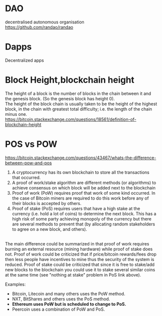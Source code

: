# DAO
decentralised autonomous organisation <br>
https://github.com/randao/randao

# Dapps
Decentralized apps

# Block Height,blockchain height
The height of a block is the number of blocks in the chain between it and the genesis block. (So the genesis block has height 0). <br> 
The height of the block chain is usually taken to be the height of the highest block, in the chain with greatest total difficulty; i.e. the length of the chain minus one. <br>
https://bitcoin.stackexchange.com/questions/18561/definition-of-blockchain-height

# POS vs POW
https://bitcoin.stackexchange.com/questions/43467/whats-the-difference-between-pow-and-pos <br>
1. A cryptocurrency has its own blockchain to store all the transactions that occurred.
2. A proof of work/stake algorithm are different methods (or algorithms) to achieve consensus on which block will be added next to the blockchain
3. Proof of work (PoW) requires proof that work of some kind occurred. In the case of Bitcoin miners are required to do this work before any of their blocks is accepted by others.
4. Proof of stake (PoS) requires users that have a high stake at the currency (i.e. hold a lot of coins) to determine the next block. This has a high risk of some party achieving monopoly of the currency but there are several methods to prevent that (by allocating random stakeholders to agree on a new block, and others). <br><br>

The main difference could be summarized in that proof of work requires burning an external resource (mining hardware) while proof of stake does not. Proof of work could be criticized that if price/bitcoin rewards/fees drop then less people have incentives to mine thus the security of the system is reduced. Proof of stake could be criticized that since it is free to stake/add new blocks to the blockchain you could use it to stake several similar coins at the same time (see "nothing at stake" problem in PoS link above). <br>

Examples:
* Bitcoin, Litecoin and many others uses the PoW method.
* NXT, BitShares and others uses the PoS method.
* **Ethereum uses PoW but is scheduled to change to PoS.**
* Peercoin uses a combination of PoW and PoS.
